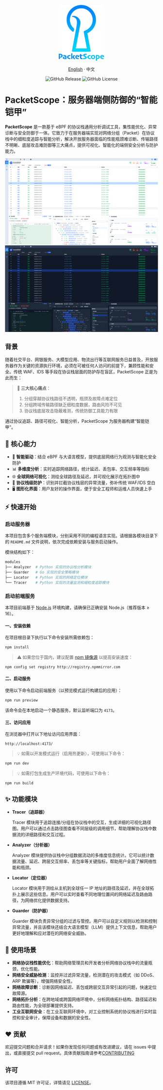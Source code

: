 <div align="center">
  <img src="./.github/resource/newlogo.png" alt="packetscope-logo" width="150">

</div>
<p align="center"><a href="./README.md">English</a> · 中文</p>

<div align="center">
  <img alt="GitHub Release" src="https://img.shields.io/github/v/release/Internet-Architecture-and-Security/PacketScope">
  <img alt="GitHub License" src="https://img.shields.io/github/license/Internet-Architecture-and-Security/PacketScope">
</div>

# PacketScope：服务器端侧防御的“智能铠甲”

**PacketScope** 是一款基于 eBPF 的协议栈通用分析调试工具，集性能优化、异常诊断与安全防御于一体。它致力于在服务器端实现对网络分组（Packet）在协议栈中的细粒度追踪与智能分析，解决开放服务器面临的性能瓶颈难诊断、传输路径不明晰、底层攻击难防御等三大痛点，提供可视化、智能化的端侧安全分析与防护能力。

![packetscope](./docs/home.png)
![packetscope](./docs/home_light.png)

## 背景

随着社交平台、网银服务、大模型应用、物流出行等互联网服务日益普及，开放服务器作为关键的资源执行环境，必须在可被任何人访问的前提下，兼顾性能和安全。传统 WAF、IDS 等手段在协议栈层面的防护存在盲区，PacketScope 正是为此而生：

> **🚨 三大核心痛点**：
>
> 1. 分组穿越协议栈路径不透明，瓶颈及故障点难定位
> 2. 分组跨域传输路径缺乏细粒度数据，路由风险不可见
> 3. 协议栈底层攻击隐蔽难测，传统防御工具能力有限

通过协议追踪、路径可视化、智能分析，PacketScope 为服务器构建“智能铠甲”。

## 🚀 核心能力

- 🧠 **智能驱动**：结合 eBPF 与大语言模型，提供底层网络行为观测与智能化安全防护
- 📊 **多维度分析**：实时追踪网络路径，统计延迟、丢包率、交互频率等指标
- 🌐 **全球网络可视化**：测绘全球路径及延迟，并可视化展示在拓扑图中
- 🔐 **协议栈级防护**：识别并拦截协议栈层的异常流量，弥补传统 WAF/IDS 空白
- 🖥️ **图形化界面**：用户友好的操作界面，便于安全工程师和运维人员快速上手

## ⚡ 快速开始

### 启动服务器

本项目包含多个服务端模块，分别采用不同的编程语言实现。请根据各模块目录下的 `README.md` 文件说明，依次完成依赖安装与服务启动操作。

模块结构如下：

```bash
modules
├── Analyzer  # Python 实现的协议栈分析模块
├── Guarder   # Go 实现的安全策略模块
├── Locator   # Python 实现的网络定位模块
└── Tracer    # Python 实现的流量监测和细粒度追踪模块
```

### 启动前端服务

本项目前端基于 [Node.js](https://nodejs.org/en) 环境构建，请确保已正确安装 Node.js（推荐版本 ≥ 16）。

#### 一、安装依赖

在项目根目录下执行以下命令安装所需依赖包：

```bash
npm install
```

> ⚠️ 如果您位于国内，建议配置 [npm 镜像源](http://registry.npmmirror.com) 以提高安装速度：

```bash
npm config set registry http://registry.npmmirror.com
```

#### 二、启动服务

使用以下命令启动前端服务（以预览模式运行构建后的应用）：

```bash
npm run preview
```

该命令会在本地启动一个静态服务，默认监听端口为 `4173`。

#### 三、访问应用

在浏览器中打开以下地址访问应用界面：

```
http://localhost:4173/
```

> 💡 如需以开发模式运行（启用热更新），可使用以下命令：

```bash
npm run dev
```

> 💡 如需打包生成生产环境代码，可使用以下命令：

```
npm run build
```

## ✨ 功能模块

- **Tracer（追踪器）**

  Tracer 模块用于追踪连接/分组在协议栈中的交互，生成详细的可视化路径图。用户可以通过点击路径图查看不同层级的调用细节，帮助理解协议栈中数据流的详细路径和交互过程。

- **Analyzer（分析器）**

  Analyzer 模块提供协议栈中分组数据流动的多维度信息统计。它可以统计数据流量、延迟、跨层交互频率、丢包率等关键指标，帮助用户全面了解网络性能和瓶颈。

- **Locator（定位器）**

  Locator 模块用于测绘从主机到全球任一 IP 地址的路径及延迟，并在全球拓扑上展示这些信息。用户可以实时查看不同地理位置间的网络延迟及路由路径，为网络优化提供数据支持。

- **Guarder（防护器）**

  Guarder 模块负责异常分组的过滤与管控。用户可以自定义规则以检测和控制异常流量，并且该模块还结合大语言模型（LLM）提供上下文信息，帮助用户更好地理解和应对潜在的网络安全威胁。

## 🧰 使用场景

- **网络协议栈性能优化**：帮助网络管理员和开发者分析网络协议栈中的流量瓶颈，优化性能。
- **网络安全威胁检测**：监控并过滤异常流量，检测潜在的攻击模式（如 DDoS、ARP 欺骗等），增强网络安全性。
- **网络故障诊断**：诊断因网络延迟、丢包或跨层交互异常引起的问题，快速定位故障源。
- **网络拓扑分析**：在跨地域或跨国网络环境中，分析网络拓扑结构、路径延迟和路由性能，为全球部署提供支持。
- **工业互联网安全**：在工业互联网环境中，对工业控制系统的协议栈进行实时监控和安全审计，保障设备和数据的安全性。

## ❤️ 贡献

欢迎提交问题和合并请求！如果你发现任何问题或有改进建议，请在 issues 中提出，或直接提交 pull request。具体贡献指南请参考[CONTRIBUTING](./CONTRIBUTING.md)

## 许可

该项目遵循 MIT 许可证，详情请见 [LICENSE](./LICENSE)。
